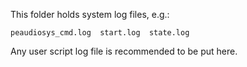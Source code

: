 This folder holds system log files, e.g.:

    peaudiosys_cmd.log  start.log  state.log


Any user script log file is recommended to be put here.

